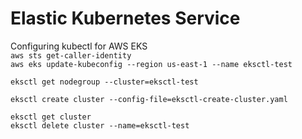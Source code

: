 # Elastic Kubernetes Service

Configuring kubectl for AWS EKS  
`aws sts get-caller-identity`  
`aws eks update-kubeconfig --region us-east-1 --name eksctl-test`  

`eksctl get nodegroup --cluster=eksctl-test`  

`eksctl create cluster --config-file=eksctl-create-cluster.yaml`  

`eksctl get cluster`  
`eksctl delete cluster --name=eksctl-test`  
